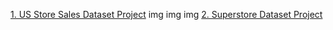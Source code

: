 [1. US Store Sales Dataset Project](/Data-Analytics/Tableau%20Projects/US%20Store%20Sales%20Dataset/)
img img img
[2. Superstore Dataset Project](/Data-Analytics/Tableau%20Projects/Superstore%20Dataset/)